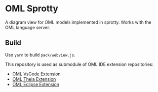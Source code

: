 # OML Sprotty

A diagram view for OML models implemented in sprotty. Works with the OML language server. 

## Build

Use `yarn` to build `pack/webview.js`.

This repository is used as submodule of OML IDE extension repositories:
- [OML VsCode Extension](https://github.com/opencaesar/oml-vscode)
- [OML Theia Extension](https://github.com/opencaesar/oml-theia)
- [OML Eclipse Extension](https://github.com/opencaesar/oml-eclipse)
